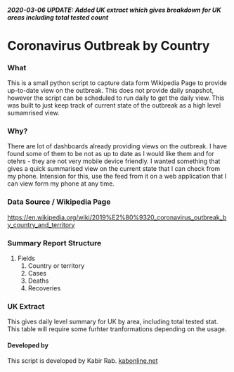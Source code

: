 #### _2020-03-06 UPDATE: Added UK extract which gives breakdown for UK areas including total tested count_
# Coronavirus Outbreak by Country
### What
This is a small python script to capture data form Wikipedia Page to provide up-to-date view on the outbreak. This does not provide daily snapshot, however the script can be scheduled to run daily to get the daily view. This was built to just keep track of current state of the outbreak as a high level sumamrised view.

### Why?
There are lot of dashboards already providing views on the outbreak. I have found some of them to be not as up to date as I would like them and for otehrs - they are not very mobile device friendly. I wanted something that gives a quick summarised view on the current state that I can check from my phone. Intension for this, use the feed from it on a web application that I can view form my phone at any time. 

### Data Source / Wikipedia Page
https://en.wikipedia.org/wiki/2019%E2%80%9320_coronavirus_outbreak_by_country_and_territory

### Summary Report Structure
1. Fields
    1. Country or territory
    2. Cases
    3. Deaths
    4. Recoveries

### UK Extract
This gives daily level summary for UK by area, including total tested stat. This table will require some furhter tranformations depending on the usage.

#### Developed by
This script is developed by Kabir Rab.
  [kabonline.net](https://kabonline.net)